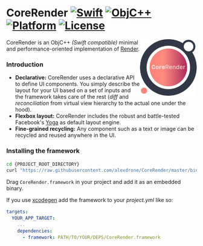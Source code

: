 # CoreRender [![Swift](https://img.shields.io/badge/swift-4.*-orange.svg?style=flat)](#) [![ObjC++](https://img.shields.io/badge/ObjC++-blue.svg?style=flat)](#) [![Platform](https://img.shields.io/badge/platform-iOS-lightgrey.svg?style=flat)](#) [![License](https://img.shields.io/badge/license-MIT-blue.svg?style=flat)](https://opensource.org/licenses/MIT)

<img src="docs/assets/logo_new.png" width=150 alt="Render" align=right />

CoreRender is an ObjC++ *(Swift compatible)* minimal and performance-oriented implementation of [Render](https://github.com/alexdrone/Render).

### Introduction

* **Declarative:** CoreRender uses a declarative API to define UI components. You simply describe the layout for your UI based on a set of inputs and the framework takes care of the rest (*diff* and *reconciliation* from virtual view hierarchy to the actual one under the hood).
* **Flexbox layout:** CoreRender includes the robust and battle-tested Facebook's [Yoga](https://facebook.github.io/yoga/) as default layout engine.
* **Fine-grained recycling:** Any component such as a text or image can be recycled and reused anywhere in the UI.

### Installing the framework

```bash
cd {PROJECT_ROOT_DIRECTORY}
curl "https://raw.githubusercontent.com/alexdrone/CoreRender/master/bin/dist.zip" > dist.zip && unzip dist.zip && rm dist.zip;
```

Drag `CoreRender.framework` in your project and add it as an embedded binary.

If you use [xcodegen](https://github.com/yonaskolb/XcodeGen) add the framework to your *project.yml* like so:

```yaml
targets:
  YOUR_APP_TARGET:
    ...
    dependencies:
      - framework: PATH/TO/YOUR/DEPS/CoreRender.framework
```
